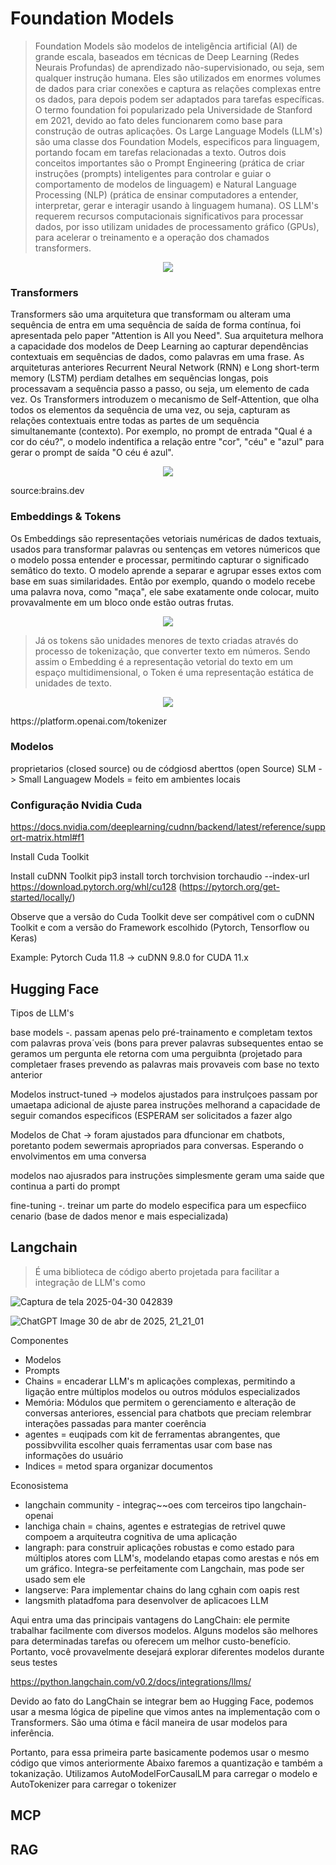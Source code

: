 # Foundation Models

> Foundation Models são modelos de inteligência artificial (AI) de grande escala, baseados em técnicas de Deep Learning (Redes Neurais Profundas) de aprendizado não-supervisionado, ou seja, sem qualquer instrução humana. Eles são utilizados em enormes volumes de dados para criar conexões e captura as relações complexas entre os dados, para depois podem ser adaptados para tarefas específicas. O termo foundation foi popularizado pela Universidade de Stanford em 2021, devido ao fato deles funcionarem como base para construção de outras aplicações. Os Large Language Models (LLM's) são uma classe dos Foundation Models, especificos para linguagem, portando focam em tarefas relacionadas a texto. Outros dois conceitos importantes são o Prompt Engineering (prática de criar instruções (prompts) inteligentes para controlar e guiar o comportamento de modelos de linguagem) e Natural Language Processing (NLP) (prática de ensinar computadores a entender, interpretar, gerar e interagir usando à linguagem humana). OS LLM's requerem recursos computacionais significativos para processar dados, por isso utilizam unidades de processamento gráfico (GPUs), para acelerar o treinamento e a operação dos chamados transformers.

<p align="center">
  <img src="https://github.com/user-attachments/assets/e3447078-f291-4ded-8621-2165489ca052"/>
</p>

### Transformers
Transformers são uma arquitetura que transformam ou alteram uma sequência de entra em uma sequência de saída de forma contínua, foi apresentada pelo paper "Attention is All you Need". Sua arquitetura melhora a capacidade dos modelos de Deep Learning ao capturar dependências contextuais em sequências de dados, como palavras em uma frase. As arquiteturas anteriores Recurrent Neural Network (RNN) e Long short-term memory (LSTM) perdiam detalhes em sequências longas, pois processavam a sequência passo a passo, ou seja, um elemento de cada vez. Os Transformers introduzem o mecanismo de Self-Attention, que olha todos os elementos da sequência de uma vez, ou seja, capturam as relações contextuais entre todas as partes de um sequência simultanemante (contexto). Por exemplo, no prompt de entrada "Qual é a cor do céu?", o modelo indentifica a relação entre "cor", "céu" e "azul" para gerar o prompt de saída "O céu é azul".

<p align="center">
  <img src="https://github.com/user-attachments/assets/72f25195-e576-4d6c-8148-e6f236ac2190"/>
</p>

source:brains.dev

### Embeddings & Tokens
Os Embeddings são representações vetoriais numéricas de dados textuais, usados para transformar palavras ou sentenças em vetores númericos que o modelo possa entender e processar, permitindo capturar o significado semâtico do texto. O modelo aprende a separar e agrupar esses extos com base em suas similaridades. Então por exemplo, quando o modelo recebe uma palavra nova, como "maça", ele sabe exatamente onde colocar, muito provavalmente em um bloco onde estão outras frutas. 

<p align="center">
  <img src="https://github.com/user-attachments/assets/bfea28f0-0a3a-449a-923e-2f0655e3d766"/>
</p>

> Já os tokens são unidades menores de texto criadas através do processo de tokenização, que converter texto em números. Sendo assim o Embedding é a representação vetorial do texto em um espaço multidimensional, o Token é uma representação estática de unidades de texto.

<p align="center">
  <img src="https://github.com/user-attachments/assets/efba8ea9-338a-4ff0-89e8-f8e90cb5a213"/>
</p>
https://platform.openai.com/tokenizer

### Modelos
proprietarios (closed source) ou de códgiosd aberttos (open Source)
SLM -> Small Languagew Models = feito em ambientes locais

### Configuração Nvidia Cuda
https://docs.nvidia.com/deeplearning/cudnn/backend/latest/reference/support-matrix.html#f1

Install Cuda Toolkit 

Install cuDNN Toolkit  pip3 install torch torchvision torchaudio --index-url https://download.pytorch.org/whl/cu128 (https://pytorch.org/get-started/locally/)

Observe que a versão do Cuda Toolkit deve ser compátivel com o cuDNN Toolkit e com a versão do Framework escolhido (Pytorch, Tensorflow ou Keras)

Example: Pytorch Cuda 11.8 -> cuDNN 9.8.0 for CUDA 11.x


## Hugging Face

Tipos de LLM's 

base models -. passam apenas pelo pré-trainamento e completam textos com palavras prova´veis (bons para prever palavras subsequentes entao se geramos um pergunta ele retorna com uma perguibnta (projetado para completaer frases prevendo as palavras mais provaveis com base no texto anterior

Modelos instruct-tuned -> modelos ajustados para instrulçoes passam por umaetapa adicional de ajuste parea instruções melhorand a capacidade de seguir comandos especificos (ESPERAM ser solicitados a fazer algo

Modelos de Chat -> foram ajustados para dfuncionar em chatbots, poretanto podem sewermais apropriados para conversas.
Esperando o envolvimentos em uma conversa

modelos nao ajusrados para instruções simplesmente geram uma saide que continua a parti do prompt

fine-tuning -. treinar um parte do modelo especifica para um especfiico cenario (base de dados menor e mais especializada)

## Langchain

> É uma biblioteca de código aberto projetada para facilitar a integração de LLM's como


![Captura de tela 2025-04-30 042839](https://github.com/user-attachments/assets/530e5943-1558-4841-b1e1-cc34bda62207)

![ChatGPT Image 30 de abr  de 2025, 21_21_01](https://github.com/user-attachments/assets/9d0e919d-6ae1-4ab9-af67-e75d4dc33971)


Componentes
- Modelos
- Prompts
- Chains = encaderar LLM's m aplicações complexas, permitindo a ligação entre múltiplos modelos ou outros módulos especializados
- Memória: Módulos que permitem o gerenciamento e alteração de conversas anteriores, essencial para chatbots que preciam relembrar interações passadas para manter coerência
- agentes = euqipads com kit de ferramentas abrangentes, que possibvvilita escolher quais ferramentas usar com base nas informações do usuário
- Indices = metod spara organizar documentos 

Econosistema
- langchain community - integraç~~oes com terceiros tipo langchain-openai
- lanchiga chain = chains, agentes e estrategias de retrivel quwe compoem a arquiteutra cognitiva de uma aplicação 
- langraph: para construir aplicações robustas e como estado para múltiplos atores com LLM's, modelando etapas como arestas e nós em um gráfico. Integra-se perfeitamente com Langchain, mas pode ser usado sem ele
- langserve: Para implementar chains do lang cghain com oapis rest 
- langsmith platadfoma para desenvolver de aplicacoes LLM

Aqui entra uma das principais vantagens do LangChain: ele permite trabalhar facilmente com diversos modelos. Alguns modelos são melhores para determinadas tarefas ou oferecem um melhor custo-benefício. Portanto, você provavelmente desejará explorar diferentes modelos durante seus testes

https://python.langchain.com/v0.2/docs/integrations/llms/

Devido ao fato do LangChain se integrar bem ao Hugging Face, podemos usar a mesma lógica de pipeline que vimos antes na implementação com o Transformers. São uma ótima e fácil maneira de usar modelos para inferência.

Portanto, para essa primeira parte basicamente podemos usar o mesmo código que vimos anteriormente
Abaixo faremos a quantização e também a tokanização. Utilizamos AutoModelForCausalLM para carregar o modelo e AutoTokenizer para carregar o tokenizer


## MCP
## RAG
